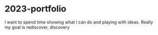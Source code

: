 # 2023-portfolio
I want to spend time showing what I can do and playing with ideas. Really my goal is rediscover, discovery
